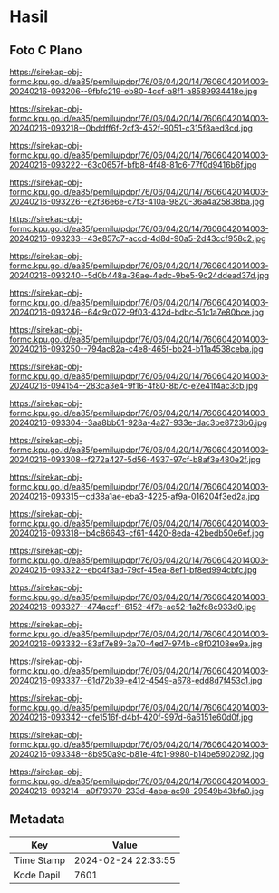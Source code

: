 # Hasil

## Foto C Plano

https://sirekap-obj-formc.kpu.go.id/ea85/pemilu/pdpr/76/06/04/20/14/7606042014003-20240216-093206--9fbfc219-eb80-4ccf-a8f1-a8589934418e.jpg

https://sirekap-obj-formc.kpu.go.id/ea85/pemilu/pdpr/76/06/04/20/14/7606042014003-20240216-093218--0bddff6f-2cf3-452f-9051-c315f8aed3cd.jpg

https://sirekap-obj-formc.kpu.go.id/ea85/pemilu/pdpr/76/06/04/20/14/7606042014003-20240216-093222--63c0657f-bfb8-4f48-81c6-77f0d9416b6f.jpg

https://sirekap-obj-formc.kpu.go.id/ea85/pemilu/pdpr/76/06/04/20/14/7606042014003-20240216-093226--e2f36e6e-c7f3-410a-9820-36a4a25838ba.jpg

https://sirekap-obj-formc.kpu.go.id/ea85/pemilu/pdpr/76/06/04/20/14/7606042014003-20240216-093233--43e857c7-accd-4d8d-90a5-2d43ccf958c2.jpg

https://sirekap-obj-formc.kpu.go.id/ea85/pemilu/pdpr/76/06/04/20/14/7606042014003-20240216-093240--5d0b448a-36ae-4edc-9be5-9c24ddead37d.jpg

https://sirekap-obj-formc.kpu.go.id/ea85/pemilu/pdpr/76/06/04/20/14/7606042014003-20240216-093246--64c9d072-9f03-432d-bdbc-51c1a7e80bce.jpg

https://sirekap-obj-formc.kpu.go.id/ea85/pemilu/pdpr/76/06/04/20/14/7606042014003-20240216-093250--794ac82a-c4e8-465f-bb24-b11a4538ceba.jpg

https://sirekap-obj-formc.kpu.go.id/ea85/pemilu/pdpr/76/06/04/20/14/7606042014003-20240216-094154--283ca3e4-9f16-4f80-8b7c-e2e41f4ac3cb.jpg

https://sirekap-obj-formc.kpu.go.id/ea85/pemilu/pdpr/76/06/04/20/14/7606042014003-20240216-093304--3aa8bb61-928a-4a27-933e-dac3be8723b6.jpg

https://sirekap-obj-formc.kpu.go.id/ea85/pemilu/pdpr/76/06/04/20/14/7606042014003-20240216-093308--f272a427-5d56-4937-97cf-b8af3e480e2f.jpg

https://sirekap-obj-formc.kpu.go.id/ea85/pemilu/pdpr/76/06/04/20/14/7606042014003-20240216-093315--cd38a1ae-eba3-4225-af9a-016204f3ed2a.jpg

https://sirekap-obj-formc.kpu.go.id/ea85/pemilu/pdpr/76/06/04/20/14/7606042014003-20240216-093318--b4c86643-cf61-4420-8eda-42bedb50e6ef.jpg

https://sirekap-obj-formc.kpu.go.id/ea85/pemilu/pdpr/76/06/04/20/14/7606042014003-20240216-093322--ebc4f3ad-79cf-45ea-8ef1-bf8ed994cbfc.jpg

https://sirekap-obj-formc.kpu.go.id/ea85/pemilu/pdpr/76/06/04/20/14/7606042014003-20240216-093327--474accf1-6152-4f7e-ae52-1a2fc8c933d0.jpg

https://sirekap-obj-formc.kpu.go.id/ea85/pemilu/pdpr/76/06/04/20/14/7606042014003-20240216-093332--83af7e89-3a70-4ed7-974b-c8f02108ee9a.jpg

https://sirekap-obj-formc.kpu.go.id/ea85/pemilu/pdpr/76/06/04/20/14/7606042014003-20240216-093337--61d72b39-e412-4549-a678-edd8d7f453c1.jpg

https://sirekap-obj-formc.kpu.go.id/ea85/pemilu/pdpr/76/06/04/20/14/7606042014003-20240216-093342--cfe1516f-d4bf-420f-997d-6a6151e60d0f.jpg

https://sirekap-obj-formc.kpu.go.id/ea85/pemilu/pdpr/76/06/04/20/14/7606042014003-20240216-093348--8b950a9c-b81e-4fc1-9980-b14be5902092.jpg

https://sirekap-obj-formc.kpu.go.id/ea85/pemilu/pdpr/76/06/04/20/14/7606042014003-20240216-093214--a0f79370-233d-4aba-ac98-29549b43bfa0.jpg


## Metadata

| Key        | Value               |
| ---------- | ------------------- |
| Time Stamp | 2024-02-24 22:33:55 |
| Kode Dapil | 7601                |



